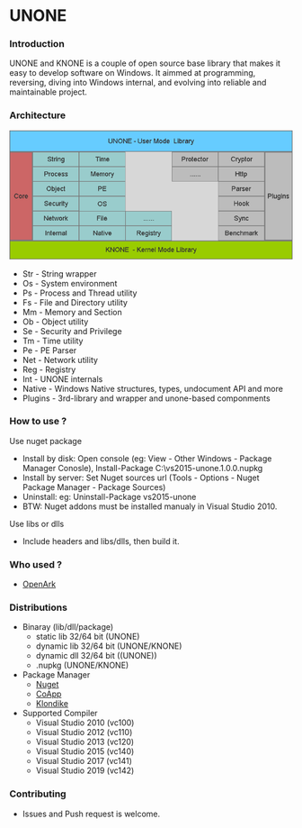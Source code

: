 # UNONE

### Introduction

UNONE and KNONE is a couple of open source base library that makes it easy to develop software on Windows. It aimmed at programming, reversing, diving into Windows internal, and evolving into reliable and maintainable project.

### Architecture

![image](doc/arch/none-arch.png)

* Str - String wrapper
* Os - System environment
* Ps - Process and Thread utility
* Fs - File and Directory utility
* Mm - Memory and Section
* Ob - Object utility
* Se - Security and Privilege
* Tm - Time utility
* Pe - PE Parser
* Net - Network utility
* Reg - Registry
* Int - UNONE internals
* Native - Windows Native structures, types, undocument API and more
* Plugins - 3rd-library and wrapper and unone-based componments

### How to use ?
Use nuget package
* Install by disk: Open console (eg: View - Other Windows - Package Manager Conosle), Install-Package C:\vs2015-unone.1.0.0.nupkg
* Install by server: Set Nuget sources url (Tools - Options - Nuget Package Manager - Package Sources)
* Uninstall: eg: Uninstall-Package vs2015-unone
* BTW: Nuget addons must be installed manualy in Visual Studio 2010.

Use libs or dlls
* Include headers and libs/dlls, then build it.
 
### Who used ?
  * [OpenArk](https://github.com/BlackINT3/OpenArk)

### Distributions
* Binaray (lib/dll/package)
  * static lib 32/64 bit (UNONE)
  * dynamic lib 32/64 bit (UNONE/KNONE)
  * dynamic dll 32/64 bit ((UNONE))
  * .nupkg (UNONE/KNONE)
* Package Manager
  * [Nuget](https://docs.microsoft.com/en-us/nuget/)
  * [CoApp](http://coapp.org/)
  * [Klondike](https://github.com/chriseldredge/Klondike)
* Supported Compiler
  * Visual Studio 2010 (vc100)
  * Visual Studio 2012 (vc110)
  * Visual Studio 2013 (vc120)
  * Visual Studio 2015 (vc140)
  * Visual Studio 2017 (vc141)
  * Visual Studio 2019 (vc142)  


### Contributing
  * Issues and Push request is welcome.